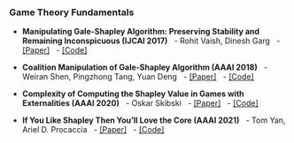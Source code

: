 ### Game Theory Fundamentals

- **Manipulating Gale-Shapley Algorithm: Preserving Stability and Remaining Inconspicuous (IJCAI 2017)**
  - Rohit Vaish, Dinesh Garg
  - [[Paper]]( )
  - [[Code]]( )

- **Coalition Manipulation of Gale-Shapley Algorithm (AAAI 2018)**
  - Weiran Shen, Pingzhong Tang, Yuan Deng
  - [[Paper]]( )
  - [[Code]]( )

- **Complexity of Computing the Shapley Value in Games with Externalities (AAAI 2020)**
  - Oskar Skibski
  - [[Paper]]( )
  - [[Code]]( )


- **If You Like Shapley Then You’ll Love the Core (AAAI 2021)**
  - Tom Yan, Ariel D. Procaccia
  - [[Paper]]( )
  - [[Code]]( )
